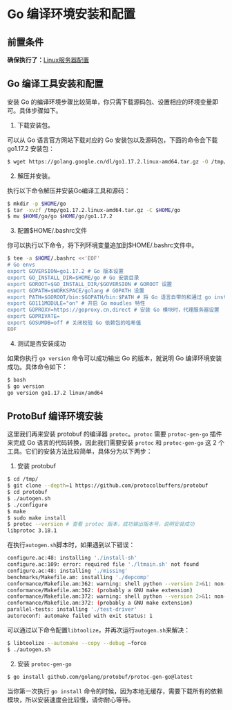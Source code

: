 # Go 编译环境安装和配置

## 前置条件

**确保执行了：**[Linux服务器配置](./01_Linux服务器配置.md)

## Go 编译工具安装和配置

安装 Go 的编译环境步骤比较简单，你只需下载源码包、设置相应的环境变量即可。具体步骤如下。

1) 下载安装包。

可以从 Go 语言官方网站下载对应的 Go 安装包以及源码包，下面的命令会下载 go1.17.2 安装包：

```bash
$ wget https://golang.google.cn/dl/go1.17.2.linux-amd64.tar.gz -O /tmp/go1.17.2.linux-amd64.tar.gz
```

2) 解压并安装。

执行以下命令解压并安装Go编译工具和源码：

```bash
$ mkdir -p $HOME/go
$ tar -xvzf /tmp/go1.17.2.linux-amd64.tar.gz -C $HOME/go
$ mv $HOME/go/go $HOME/go/go1.17.2
```

3) 配置$HOME/.bashrc文件

你可以执行以下命令，将下列环境变量追加到$HOME/.bashrc文件中。

```bash
$ tee -a $HOME/.bashrc <<'EOF'
# Go envs
export GOVERSION=go1.17.2 # Go 版本设置
export GO_INSTALL_DIR=$HOME/go # Go 安装目录
export GOROOT=$GO_INSTALL_DIR/$GOVERSION # GOROOT 设置
export GOPATH=$WORKSPACE/golang # GOPATH 设置
export PATH=$GOROOT/bin:$GOPATH/bin:$PATH # 将 Go 语言自带的和通过 go install 安装的二进制文件加入到 PATH 路径中
export GO111MODULE="on" # 开启 Go moudles 特性
export GOPROXY=https://goproxy.cn,direct # 安装 Go 模块时，代理服务器设置
export GOPRIVATE=
export GOSUMDB=off # 关闭校验 Go 依赖包的哈希值
EOF
```

4) 测试是否安装成功

如果你执行 `go version` 命令可以成功输出 Go 的版本，就说明 Go 编译环境安装成功。具体命令如下：

```bash
$ bash
$ go version
go version go1.17.2 linux/amd64
```

## ProtoBuf 编译环境安装

这里我们再来安装 protobuf 的编译器 `protoc`。`protoc` 需要 `protoc-gen-go` 插件来完成 Go 语言的代码转换，因此我们需要安装 `protoc` 和 `protoc-gen-go` 这 2 个工具。它们的安装方法比较简单，具体分为以下两步：

1) 安装 protobuf

```bash
$ cd /tmp/
$ git clone --depth=1 https://github.com/protocolbuffers/protobuf
$ cd protobuf
$ ./autogen.sh
$ ./configure
$ make
$ sudo make install
$ protoc --version # 查看 protoc 版本，成功输出版本号，说明安装成功
libprotoc 3.18.1
```

在执行`autogen.sh`脚本时，如果遇到以下错误：

```bash
configure.ac:48: installing './install-sh'
configure.ac:109: error: required file './ltmain.sh' not found
configure.ac:48: installing './missing'
benchmarks/Makefile.am: installing './depcomp'
conformance/Makefile.am:362: warning: shell python --version 2>&1: non-POSIX variable name
conformance/Makefile.am:362: (probably a GNU make extension)
conformance/Makefile.am:372: warning: shell python --version 2>&1: non-POSIX variable name
conformance/Makefile.am:372: (probably a GNU make extension)
parallel-tests: installing './test-driver'
autoreconf: automake failed with exit status: 1
```

可以通过以下命令配置`libtoolize`，并再次运行`autogen.sh`来解决：

```bash
$ libtoolize --automake --copy --debug –force
$ ./autogen.sh
```
2) 安装 `protoc-gen-go`

```bash
$ go install github.com/golang/protobuf/protoc-gen-go@latest
```

当你第一次执行 `go install` 命令的时候，因为本地无缓存，需要下载所有的依赖模块，所以安装速度会比较慢，请你耐心等待。
